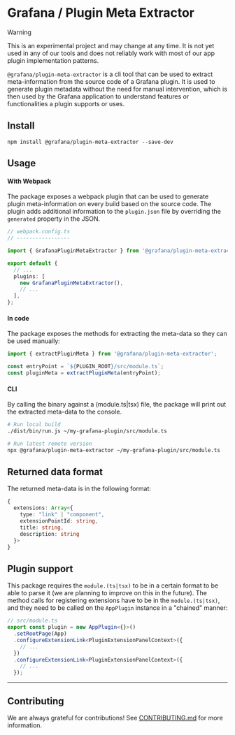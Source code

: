 # Grafana / Plugin Meta Extractor

> [!WARNING]  
> This is an experimental project and may change at any time. It is not yet used in any of our tools and does not reliably work with most of our app plugin implementation patterns.

`@grafana/plugin-meta-extractor` is a cli tool that can be used to extract meta-information from the source code of a Grafana plugin. It is used to generate plugin metadata without the need for manual intervention, which is then used by the Grafana application to understand features or functionalities a plugin supports or uses.

## Install

```
npm install @grafana/plugin-meta-extractor --save-dev
```

## Usage

#### With Webpack

The package exposes a webpack plugin that can be used to generate plugin meta-information on every build based on the source code. The plugin adds additional information to the `plugin.json` file by overriding the `generated` property in the JSON.

```ts
// webpack.config.ts
// -----------------

import { GrafanaPluginMetaExtractor } from '@grafana/plugin-meta-extractor';

export default {
  // ...
  plugins: [
    new GrafanaPluginMetaExtractor(),
    // ...
  ],
};
```

#### In code

The package exposes the methods for extracting the meta-data so they can be used manually:

```ts
import { extractPluginMeta } from '@grafana/plugin-meta-extractor';

const entryPoint = `${PLUGIN_ROOT}/src/module.ts`;
const pluginMeta = extractPluginMeta(entryPoint);
```

#### CLI

By calling the binary against a (module.ts|tsx) file, the package will print out the extracted meta-data to the console.

```bash
# Run local build
./dist/bin/run.js ~/my-grafana-plugin/src/module.ts

# Run latest remote version
npx @grafana/plugin-meta-extractor ~/my-grafana-plugin/src/module.ts
```

## Returned data format

The returned meta-data is in the following format:

```ts
{
  extensions: Array<{
    type: "link" | "component",
    extensionPointId: string,
    title: string,
    description: string
  }>
}
```

## Plugin support

This package requires the `module.(ts|tsx)` to be in a certain format to be able to parse it (we are planning to improve on this in the future). The method calls for registering extensions have to be in the `module.(ts|tsx)`, and they need to be called on the `AppPlugin` instance in a "chained" manner:

```ts
// src/module.ts
export const plugin = new AppPlugin<{}>()
  .setRootPage(App)
  .configureExtensionLink<PluginExtensionPanelContext>({
    // ...
  })
  .configureExtensionLink<PluginExtensionPanelContext>({
    // ...
  });
```

---

## Contributing

We are always grateful for contributions! See [CONTRIBUTING.md](../../CONTRIBUTING.md) for more information.
